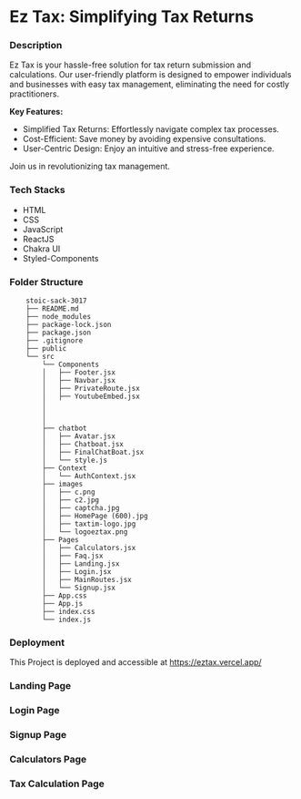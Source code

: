 # Ez Tax: Simplifying Tax Returns

### Description

Ez Tax is your hassle-free solution for tax return submission and calculations. Our user-friendly platform is designed to empower individuals and businesses with easy tax management, eliminating the need for costly practitioners.

**Key Features:**

- Simplified Tax Returns: Effortlessly navigate complex tax processes.
- Cost-Efficient: Save money by avoiding expensive consultations.
- User-Centric Design: Enjoy an intuitive and stress-free experience.

Join us in revolutionizing tax management.

### Tech Stacks

- HTML
- CSS
- JavaScript
- ReactJS
- Chakra UI
- Styled-Components

### Folder Structure

```
    stoic-sack-3017
    ├── README.md
    ├── node_modules
    ├── package-lock.json
    ├── package.json
    ├── .gitignore
    ├── public
    └── src
        └── Components
        │   ├── Footer.jsx
        │   ├── Navbar.jsx
        │   ├── PrivateRoute.jsx
        │   ├── YoutubeEmbed.jsx
        │
        │
        │
        ├── chatbot
        │   ├── Avatar.jsx
        │   ├── Chatboat.jsx
        │   ├── FinalChatBoat.jsx
        │   └── style.js
        ├── Context
        │   └── AuthContext.jsx
        ├── images
        │   ├── c.png
        │   ├── c2.jpg
        │   ├── captcha.jpg
        │   ├── HomePage (600).jpg
        │   ├── taxtim-logo.jpg
        │   └── logoeztax.png
        ├── Pages
        │   ├── Calculators.jsx
        │   ├── Faq.jsx
        │   ├── Landing.jsx
        │   ├── Login.jsx
        │   ├── MainRoutes.jsx
        │   └── Signup.jsx
        ├── App.css
        ├── App.js
        ├── index.css
        └── index.js
```

### Deployment 
This Project is deployed and accessible at https://eztax.vercel.app/


### Landing Page


### Login Page


### Signup Page


### Calculators Page


### Tax Calculation Page

